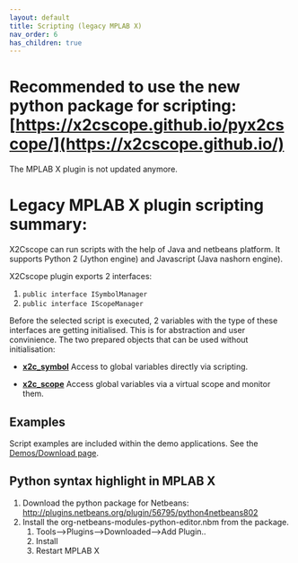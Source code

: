 ```yaml
---
layout: default
title: Scripting (legacy MPLAB X)
nav_order: 6
has_children: true
---
```


# Recommended to use the new python package for scripting: [https://x2cscope.github.io/pyx2cscope/](https://x2cscope.github.io/)

The MPLAB X plugin is not updated anymore.

# Legacy MPLAB X plugin scripting summary:

X2Cscope can run scripts with the help of Java and netbeans platform. It supports Python 2 (Jython engine) and Javascript (Java nashorn engine).

X2Cscope plugin exports 2 interfaces:
1. `public interface ISymbolManager`
2. `public interface IScopeManager`

Before the selected script is executed, 2 variables with the type of these interfaces are getting initialised. This is for abstraction and user convinience. The two prepared objects that can be used without initialisation:

   * [**x2c_symbol**](scripting_watch.md) Access to global variables directly via scripting.
   
   * [**x2c_scope**](scripting_scope.md) Access global variables via a virtual scope and monitor them.

## Examples

Script examples are included within the demo applications. See the [Demos/Download page](../supportedHW.md).

## Python syntax highlight in MPLAB X

1. Download the python package for Netbeans: http://plugins.netbeans.org/plugin/56795/python4netbeans802
2. Install the org-netbeans-modules-python-editor.nbm from the package.
   1. Tools-->Plugins-->Downloaded-->Add Plugin..
   2. Install
   3. Restart MPLAB X